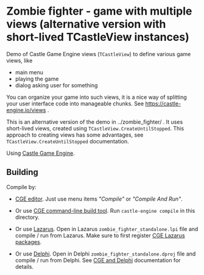 # Zombie fighter - game with multiple views (alternative version with short-lived TCastleView instances)

Demo of Castle Game Engine views (`TCastleView`) to define various game views, like

- main menu
- playing the game
- dialog asking user for something

You can organize your game into such views, it is a nice way of splitting your user interface code into manageable chunks. See https://castle-engine.io/views .

This is an alternative version of the demo in ../zombie_fighter/ . It uses short-lived views, created using `TCastleView.CreateUntilStopped`. This approach to creating views has some advantages, see `TCastleView.CreateUntilStopped` documentation.

Using [Castle Game Engine](https://castle-engine.io/).

## Building

Compile by:

- [CGE editor](https://castle-engine.io/editor). Just use menu items _"Compile"_ or _"Compile And Run"_.

- Or use [CGE command-line build tool](https://castle-engine.io/build_tool). Run `castle-engine compile` in this directory.

- Or use [Lazarus](https://www.lazarus-ide.org/). Open in Lazarus `zombie_fighter_standalone.lpi` file and compile / run from Lazarus. Make sure to first register [CGE Lazarus packages](https://castle-engine.io/lazarus).

- Or use [Delphi](https://www.embarcadero.com/products/Delphi). Open in Delphi `zombie_fighter_standalone.dproj` file and compile / run from Delphi. See [CGE and Delphi](https://castle-engine.io/delphi) documentation for details.
